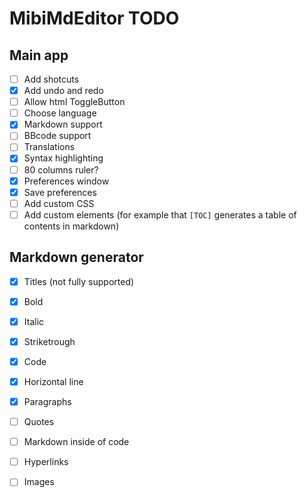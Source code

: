 # MibiMdEditor TODO

## Main app

- [ ] Add shotcuts
- [x] Add undo and redo
- [ ] Allow html ToggleButton
- [ ] Choose language
- [x] Markdown support
- [ ] BBcode support
- [ ] Translations
- [x] Syntax highlighting
- [ ] 80 columns ruler?
- [x] Preferences window
- [x] Save preferences
- [ ] Add custom CSS
- [ ] Add custom elements (for example that `[TOC]` generates a table of
contents in markdown)

## Markdown generator

- [x] Titles (not fully supported)
- [x] Bold
- [x] Italic
- [x] Striketrough
- [x] Code
- [x] Horizontal line
- [x] Paragraphs
- [ ] Quotes
- [ ] Markdown inside of code
- [ ] Hyperlinks
- [ ] Images

